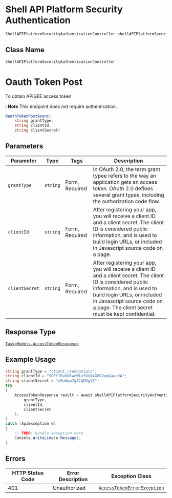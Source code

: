 # Shell API Platform Security Authentication

```csharp
ShellAPIPlatformSecurityAuthenticationController shellAPIPlatformSecurityAuthenticationController = client.ShellAPIPlatformSecurityAuthenticationController;
```

## Class Name

`ShellAPIPlatformSecurityAuthenticationController`


# Oauth Token Post

To obtain APIGEE access token

:information_source: **Note** This endpoint does not require authentication.

```csharp
OauthTokenPostAsync(
    string grantType,
    string clientId,
    string clientSecret)
```

## Parameters

| Parameter | Type | Tags | Description |
|  --- | --- | --- | --- |
| `grantType` | `string` | Form, Required | In OAuth 2.0, the term grant typee refers to the way an application gets an access token. OAuth 2.0 defines several grant types, including the authorization code flow. |
| `clientId` | `string` | Form, Required | After registering your app, you will receive a client ID and a client secret. The client ID is considered public information, and is used to build login URLs, or included in Javascript source code on a page. |
| `clientSecret` | `string` | Form, Required | After registering your app, you will receive a client ID and a client secret. The client ID is considered public information, and is used to build login URLs, or included in Javascript source code on a page. The client secret must be kept confidential. |

## Response Type

[`Task<Models.AccessTokenResponse>`](../../doc/models/access-token-response.md)

## Example Usage

```csharp
string grantType = "client_credentials";
string clientId = "SOFflRakNlwnWlxfOXQ4GHDVyqGawuKA";
string clientSecret = "cRnWgw7gACqM3gVS";
try
{
    AccessTokenResponse result = await shellAPIPlatformSecurityAuthenticationController.OauthTokenPostAsync(
        grantType,
        clientId,
        clientSecret
    );
}
catch (ApiException e)
{
    // TODO: Handle exception here
    Console.WriteLine(e.Message);
}
```

## Errors

| HTTP Status Code | Error Description | Exception Class |
|  --- | --- | --- |
| 401 | Unauthorized | [`AccessTokenErrorException`](../../doc/models/access-token-error-exception.md) |

